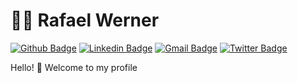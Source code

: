 # :man_technologist: Rafael Werner

[![Github Badge](https://img.shields.io/badge/-francisco1030-000?style=flat-square&logo=Github&logoColor=white&link=https://github.com/RafaelWerner)](https://github.com/RafaelWerner)
[![Linkedin Badge](https://img.shields.io/badge/-franciscoviana-blue?style=flat-square&logo=Linkedin&logoColor=white&link=https://www.linkedin.com/in/rafael-werner-928a54177/)](https://www.linkedin.com/in/rafael-werner-928a54177/)
[![Gmail Badge](https://img.shields.io/badge/-gmail-c14438?style=flat-square&logo=Gmail&logoColor=white&link=mailto:rafaelgustavowerner@gmail.com)](mailto:rafaelgustavowerner@gmail.com)
[![Twitter Badge](https://img.shields.io/badge/-francisco10302-1ca0f1?style=flat-square&labelColor=1ca0f1&logo=twitter&logoColor=white&link=https://twitter.com/RafaelGSWerner)](https://twitter.com/RafaelGSWerner)

Hello! 👋 Welcome to my profile


